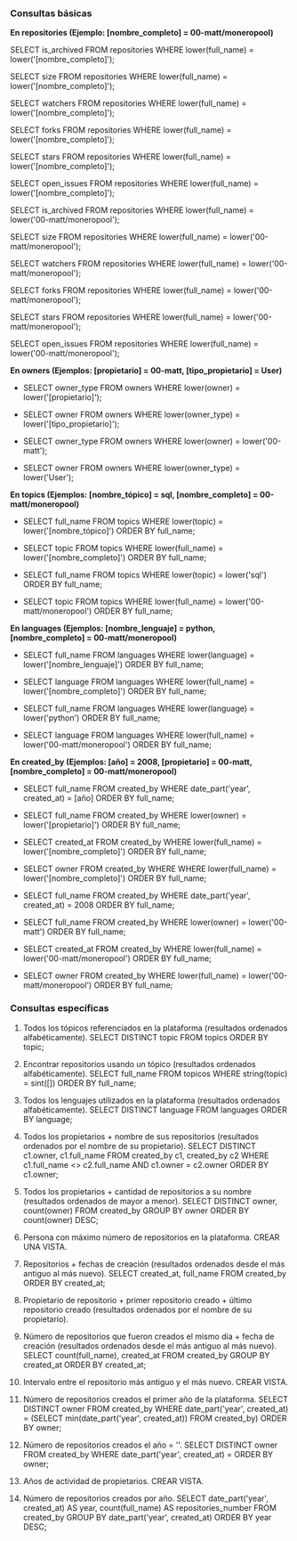 ### Consultas básicas

**En repositories (Ejemplo: [nombre_completo] = 00-matt/moneropool)**

SELECT is_archived FROM repositories WHERE lower(full_name) = lower('[nombre_completo]');

SELECT size FROM repositories WHERE lower(full_name) = lower('[nombre_completo]');

SELECT watchers FROM repositories WHERE lower(full_name) = lower('[nombre_completo]');

SELECT forks FROM repositories WHERE lower(full_name) = lower('[nombre_completo]');

SELECT stars FROM repositories WHERE lower(full_name) = lower('[nombre_completo]');

SELECT open_issues FROM repositories WHERE lower(full_name) = lower('[nombre_completo]');


SELECT is_archived FROM repositories WHERE lower(full_name) = lower('00-matt/moneropool');

SELECT size FROM repositories WHERE lower(full_name) = lower('00-matt/moneropool');

SELECT watchers FROM repositories WHERE lower(full_name) = lower('00-matt/moneropool');

SELECT forks FROM repositories WHERE lower(full_name) = lower('00-matt/moneropool');

SELECT stars FROM repositories WHERE lower(full_name) = lower('00-matt/moneropool');

SELECT open_issues FROM repositories WHERE lower(full_name) = lower('00-matt/moneropool');


**En owners (Ejemplos: [propietario] = 00-matt, [tipo_propietario] = User)**

- SELECT owner_type FROM owners WHERE lower(owner) = lower('[propietario]');
- SELECT owner FROM owners WHERE lower(owner_type) = lower('[tipo_propietario]');

- SELECT owner_type FROM owners WHERE lower(owner) = lower('00-matt');
- SELECT owner FROM owners WHERE lower(owner_type) = lower('User');

**En topics (Ejemplos: [nombre_tópico] = sql, [nombre_completo] = 00-matt/moneropool)**

- SELECT full_name FROM topics WHERE lower(topic) = lower('[nombre_tópico]') ORDER BY full_name;
- SELECT topic FROM topics WHERE lower(full_name) = lower('[nombre_completo]') ORDER BY full_name;

- SELECT full_name FROM topics WHERE lower(topic) = lower('sql') ORDER BY full_name;
- SELECT topic FROM topics WHERE lower(full_name) = lower('00-matt/moneropool') ORDER BY full_name;

**En languages (Ejemplos: [nombre_lenguaje] = python, [nombre_completo] = 00-matt/moneropool)**

- SELECT full_name FROM languages WHERE lower(language) = lower('[nombre_lenguaje]') ORDER BY full_name;
- SELECT language FROM languages WHERE lower(full_name) = lower('[nombre_completo]') ORDER BY full_name;

- SELECT full_name FROM languages WHERE lower(language) = lower('python') ORDER BY full_name;
- SELECT language FROM languages WHERE lower(full_name) = lower('00-matt/moneropool') ORDER BY full_name;

**En created_by (Ejemplos: [año] = 2008, [propietario] = 00-matt, [nombre_completo] = 00-matt/moneropool)**

- SELECT full_name FROM created_by WHERE date_part('year', created_at) = [año] ORDER BY full_name;
- SELECT full_name FROM created_by WHERE lower(owner) = lower('[propietario]') ORDER BY full_name;
- SELECT created_at FROM created_by WHERE lower(full_name) = lower('[nombre_completo]') ORDER BY full_name;
- SELECT owner FROM created_by WHERE WHERE lower(full_name) = lower('[nombre_completo]') ORDER BY full_name;

- SELECT full_name FROM created_by WHERE date_part('year', created_at) = 2008 ORDER BY full_name;
- SELECT full_name FROM created_by WHERE lower(owner) = lower('00-matt') ORDER BY full_name;
- SELECT created_at FROM created_by WHERE lower(full_name) = lower('00-matt/moneropool') ORDER BY full_name;
- SELECT owner FROM created_by WHERE lower(full_name) = lower('00-matt/moneropool') ORDER BY full_name;

### Consultas específicas

1) Todos los tópicos referenciados en la plataforma (resultados ordenados alfabéticamente).
SELECT DISTINCT topic FROM topics ORDER BY topic;

2) Encontrar repositorios usando un tópico (resultados ordenados alfabéticamente).
SELECT full_name FROM topicos WHERE string(topic) = sint([]) ORDER BY full_name;

2) Todos los lenguajes utilizados en la plataforma (resultados ordenados alfabéticamente).
SELECT DISTINCT language FROM languages ORDER BY language;

3) Todos los propietarios + nombre de sus repositorios (resultados ordenados por el nombre de su propietario).
SELECT DISTINCT c1.owner, c1.full_name FROM created_by c1, created_by c2 WHERE c1.full_name <> c2.full_name AND c1.owner = c2.owner ORDER BY c1.owner;

4) Todos los propietarios + cantidad de repositorios a su nombre (resultados ordenados de mayor a menor).
SELECT DISTINCT owner, count(owner) FROM created_by GROUP BY owner ORDER BY count(owner) DESC;

5) Persona con máximo número de repositorios en la plataforma. CREAR UNA VISTA.

6) Repositorios + fechas de creación (resultados ordenados desde el más antiguo al más nuevo).
SELECT created_at, full_name FROM created_by ORDER BY created_at;

7) Propietario de repositorio + primer repositorio creado + último repositorio creado (resultados ordenados por el nombre de su propietario).

8) Número de repositorios que fueron creados el mismo día + fecha de creación (resultados ordenados desde el más antiguo al más nuevo).
SELECT count(full_name), created_at FROM created_by GROUP BY created_at ORDER BY created_at;

9) Intervalo entre el repositorio más antiguo y el más nuevo. CREAR VISTA.

10) Número de repositorios creados el primer año de la plataforma.
SELECT DISTINCT owner FROM created_by WHERE date_part('year', created_at) = (SELECT min(date_part('year', created_at)) FROM created_by) ORDER BY owner;

11) Número de repositorios creados el año = ''.
SELECT DISTINCT owner FROM created_by WHERE date_part('year', created_at) = ORDER BY owner;

12) Años de actividad de propietarios. CREAR VISTA.

13) Número de repositorios creados por año.
SELECT date_part('year', created_at) AS year, count(full_name) AS repositories_number FROM created_by GROUP BY date_part('year', created_at) ORDER BY year DESC;
